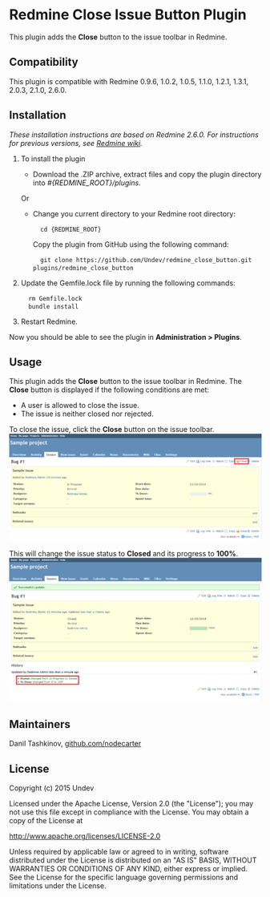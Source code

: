 # Redmine Close Issue Button Plugin

This plugin adds the **Close** button to the issue toolbar in Redmine.

## Compatibility

This plugin is compatible with Redmine 0.9.6, 1.0.2, 1.0.5, 1.1.0, 1.2.1, 1.3.1, 2.0.3, 2.1.0, 2.6.0.

## Installation

*These installation instructions are based on Redmine 2.6.0. For instructions for previous versions, see [Redmine wiki](http://www.redmine.org/projects/redmine/wiki/Plugins).*

1. To install the plugin
    * Download the .ZIP archive, extract files and copy the plugin directory into *#{REDMINE_ROOT}/plugins*.
    
    Or

    * Change you current directory to your Redmine root directory:  

            cd {REDMINE_ROOT}
 
      Copy the plugin from GitHub using the following command:

            git clone https://github.com/Undev/redmine_close_button.git plugins/redmine_close_button

2. Update the Gemfile.lock file by running the following commands:  

         rm Gemfile.lock  
         bundle install

3. Restart Redmine.

Now you should be able to see the plugin in **Administration > Plugins**.
 
## Usage

This plugin adds the **Close** button to the issue toolbar in Redmine. The **Close** button is displayed if the following conditions are met:

* A user is allowed to close the issue.
* The issue is neither closed nor rejected.

To close the issue, click the **Close** button on the issue toolbar.
![close link on toolbar](close_button_1.PNG)

This will change the issue status to **Closed** and its progress to **100%**.
![close link result](close_button_2.PNG)

## Maintainers

Danil Tashkinov, [github.com/nodecarter](https://github.com/nodecarter)

## License

Copyright (c) 2015 Undev

Licensed under the Apache License, Version 2.0 (the "License");
you may not use this file except in compliance with the License.
You may obtain a copy of the License at

http://www.apache.org/licenses/LICENSE-2.0

Unless required by applicable law or agreed to in writing, software
distributed under the License is distributed on an "AS IS" BASIS,
WITHOUT WARRANTIES OR CONDITIONS OF ANY KIND, either express or implied.
See the License for the specific language governing permissions and
limitations under the License.
